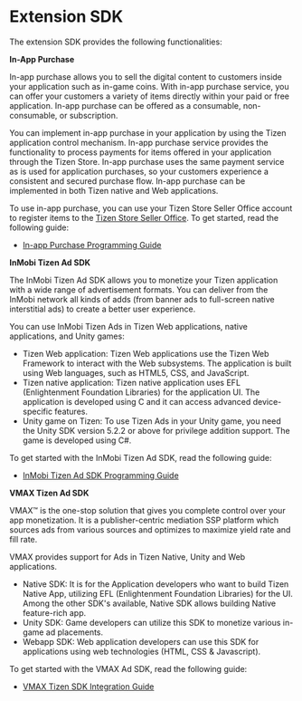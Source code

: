 # Extension SDK

The extension SDK provides the following functionalities:

**In-App Purchase**

In-app purchase allows you to sell the digital content to customers inside your application such as in-game coins. With in-app purchase service, you can offer your customers a variety of items directly within your paid or free application. In-app purchase can be offered as a consumable, non-consumable, or subscription.

You can implement in-app purchase in your application by using the Tizen application control mechanism. In-app purchase service provides the functionality to process payments for items offered in your application through the Tizen Store. In-app purchase uses the same payment service as is used for application purchases, so your customers experience a consistent and secured purchase flow. In-app purchase can be implemented in both Tizen native and Web applications.

To use in-app purchase, you can use your Tizen Store Seller Office account to register items to the [Tizen Store Seller Office](http://seller.tizenstore.com/). To get started, read the following guide:

- [In-app Purchase Programming Guide](in-app-purchase.md)


**InMobi Tizen Ad SDK**

The InMobi Tizen Ad SDK allows you to monetize your Tizen application with a wide range of advertisement formats. You can deliver from the InMobi network all kinds of adds (from banner ads to full-screen native interstitial ads) to create a better user experience.

You can use InMobi Tizen Ads in Tizen Web applications, native applications, and Unity games:

-   Tizen Web application: Tizen Web applications use the Tizen Web Framework to interact with the Web subsystems. The application is built using Web languages, such as HTML5, CSS, and JavaScript.
-   Tizen native application: Tizen native application uses EFL (Enlightenment Foundation Libraries) for the application UI. The application is developed using C and it can access advanced device-specific features.
-   Unity game on Tizen: To use Tizen Ads in your Unity game, you need the Unity SDK version 5.2.2 or above for privilege addition support. The game is developed using C\#.

To get started with the InMobi Tizen Ad SDK, read the following guide:

- [InMobi Tizen Ad SDK Programming Guide](inmobi.md)


**VMAX Tizen Ad SDK**

VMAX&trade; is the one-stop solution that gives you complete control over your app monetization. It is a publisher-centric mediation SSP platform which sources ads from various sources and optimizes to maximize yield rate and fill rate.

VMAX provides support for Ads in Tizen Native, Unity and Web applications.

- Native SDK: It is for the Application developers who want to build Tizen Native App, utilizing EFL (Enlightenment Foundation Libraries) for the UI. Among the other SDK's available, Native SDK allows building Native feature-rich app.
- Unity SDK: Game developers can utilize this SDK to monetize various in-game ad placements.
- Webapp SDK: Web application developers can use this SDK for applications using web technologies (HTML, CSS & Javascript).

To get started with the VMAX Ad SDK, read the following guide:

- [VMAX Tizen SDK Integration Guide](vmax.md)
